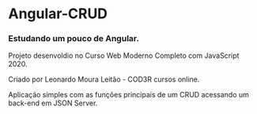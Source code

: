 # Angular-CRUD
### Estudando um pouco de Angular.

Projeto desenvoldio no Curso Web Moderno Completo com JavaScript 2020.

Criado por Leonardo Moura Leitão - COD3R cursos online.

Aplicação simples com as funções principais de um CRUD acessando um back-end em JSON Server.
